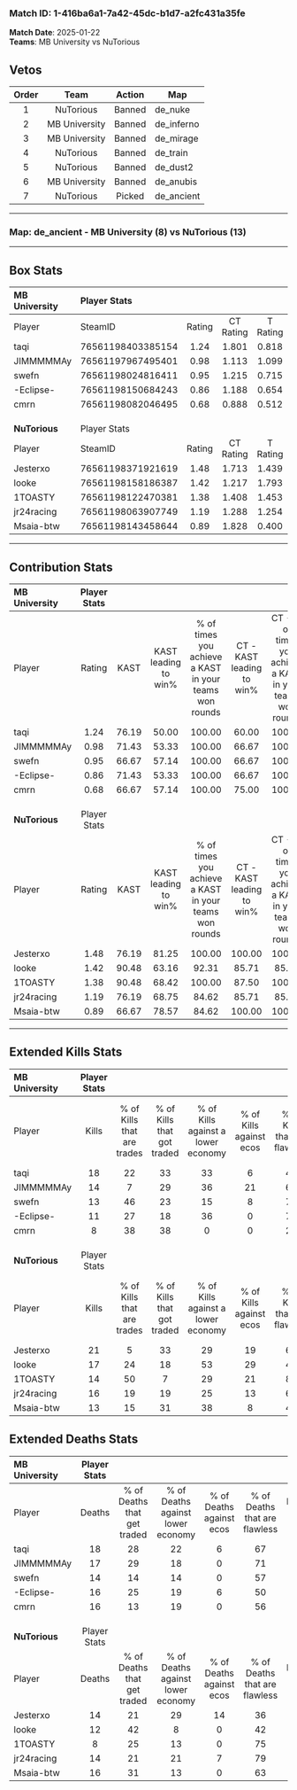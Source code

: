 ### Match ID: 1-416ba6a1-7a42-45dc-b1d7-a2fc431a35fe  
**Match Date**: 2025-01-22  
**Teams**: MB University vs NuTorious  

## Vetos  

| Order | Team | Action | Map |
| :---: | :--: | :----: | --- |
| 1 | NuTorious | Banned | de_nuke |
| 2 | MB University | Banned | de_inferno |
| 3 | MB University | Banned | de_mirage |
| 4 | NuTorious | Banned | de_train |
| 5 | NuTorious | Banned | de_dust2 |
| 6 | MB University | Banned | de_anubis |
| 7 | NuTorious | Picked | de_ancient |

---  

### **Map**: de_ancient - MB University (8) vs NuTorious (13)  
---  

## Box Stats  

| **MB University** | Player Stats      |        |           |          |       |       |       |         |        |      |     |
| :- | :- | :-: | :-: | :-: | :-: | :-: | :-: | :-: | :-: | :-: | :-: |
| Player            | SteamID           | Rating | CT Rating | T Rating | KAST  |  ADR  | Kills | Assists | Deaths | K/D  | HS% |
| taqi              | 76561198403385154 |  1.24  |   1.801   |  0.818   | 76.19 | 99.1  |  18   |    5    |   18   | 1.00 | 61  |
| JIMMMMMAy         | 76561197967495401 |  0.98  |   1.113   |  1.099   | 71.43 | 67.1  |  14   |    8    |   17   | 0.82 | 42  |
| swefn             | 76561198024816411 |  0.95  |   1.215   |  0.715   | 66.67 | 62.0  |  13   |    4    |   14   | 0.93 | 69  |
| -Eclipse-         | 76561198150684243 |  0.86  |   1.188   |  0.654   | 71.43 | 61.9  |  11   |    6    |   16   | 0.69 | 63  |
| cmrn              | 76561198082046495 |  0.68  |   0.888   |  0.512   | 66.67 | 56.6  |   8   |    5    |   16   | 0.50 | 87  |
|                   |                   |        |           |          |       |       |       |         |        |      |     |
|                   |                   |        |           |          |       |       |       |         |        |      |     |
|                   |                   |        |           |          |       |       |       |         |        |      |     |
| **NuTorious**     | Player Stats      |        |           |          |       |       |       |         |        |      |     |
| Player            | SteamID           | Rating | CT Rating | T Rating | KAST  |  ADR  | Kills | Assists | Deaths | K/D  | HS% |
| Jesterxo          | 76561198371921619 |  1.48  |   1.713   |  1.439   | 76.19 | 102.2 |  21   |    5    |   14   | 1.50 | 71  |
| looke             | 76561198158186387 |  1.42  |   1.217   |  1.793   | 90.48 | 84.1  |  17   |    7    |   12   | 1.42 | 47  |
| 1TOASTY           | 76561198122470381 |  1.38  |   1.408   |  1.453   | 90.48 | 77.7  |  14   |    8    |   8    | 1.75 | 35  |
| jr24racing        | 76561198063907749 |  1.19  |   1.288   |  1.254   | 76.19 | 77.5  |  16   |    5    |   14   | 1.14 | 62  |
| Msaia-btw         | 76561198143458644 |  0.89  |   1.828   |  0.400   | 66.67 | 62.0  |  13   |    2    |   16   | 0.81 | 69  |
---  

## Contribution Stats  

| **MB University** | Player Stats |       |                      |                                                        |                           |                                                             |                          |                                                            |
| :- | :-: | :-: | :-: | :-: | :-: | :-: | :-: | :-: |
| Player            |    Rating    | KAST  | KAST leading to win% | % of times you achieve a KAST in your teams won rounds | CT - KAST leading to win% | CT - % of times you achieve a KAST in your teams won rounds | T - KAST leading to win% | T - % of times you achieve a KAST in your teams won rounds |
| taqi              |     1.24     | 76.19 |        50.00         |                         100.00                         |           60.00           |                           100.00                            |          33.33           |                           100.00                           |
| JIMMMMMAy         |     0.98     | 71.43 |        53.33         |                         100.00                         |           66.67           |                           100.00                            |          33.33           |                           100.00                           |
| swefn             |     0.95     | 66.67 |        57.14         |                         100.00                         |           66.67           |                           100.00                            |          40.00           |                           100.00                           |
| -Eclipse-         |     0.86     | 71.43 |        53.33         |                         100.00                         |           66.67           |                           100.00                            |          33.33           |                           100.00                           |
| cmrn              |     0.68     | 66.67 |        57.14         |                         100.00                         |           75.00           |                           100.00                            |          33.33           |                           100.00                           |
|                   |              |       |                      |                                                        |                           |                                                             |                          |                                                            |
|                   |              |       |                      |                                                        |                           |                                                             |                          |                                                            |
|                   |              |       |                      |                                                        |                           |                                                             |                          |                                                            |
| **NuTorious**     | Player Stats |       |                      |                                                        |                           |                                                             |                          |                                                            |
| Player            |    Rating    | KAST  | KAST leading to win% | % of times you achieve a KAST in your teams won rounds | CT - KAST leading to win% | CT - % of times you achieve a KAST in your teams won rounds | T - KAST leading to win% | T - % of times you achieve a KAST in your teams won rounds |
| Jesterxo          |     1.48     | 76.19 |        81.25         |                         100.00                         |          100.00           |                           100.00                            |          66.67           |                           100.00                           |
| looke             |     1.42     | 90.48 |        63.16         |                         92.31                          |           85.71           |                            85.71                            |          50.00           |                           100.00                           |
| 1TOASTY           |     1.38     | 90.48 |        68.42         |                         100.00                         |           87.50           |                           100.00                            |          54.55           |                           100.00                           |
| jr24racing        |     1.19     | 76.19 |        68.75         |                         84.62                          |           85.71           |                            85.71                            |          55.56           |                           83.33                            |
| Msaia-btw         |     0.89     | 66.67 |        78.57         |                         84.62                          |          100.00           |                           100.00                            |          57.14           |                           66.67                            |
---  

## Extended Kills Stats  

| **MB University** | Player Stats |                            |                            |                                    |                         |                              |                                 |                                       |                    |           |
| :- | :-: | :-: | :-: | :-: | :-: | :-: | :-: | :-: | :-: | :-: |
| Player            |    Kills     | % of Kills that are trades | % of Kills that got traded | % of Kills against a lower economy | % of Kills against ecos | % of Kills that are flawless | % of Kills that are close duels | % of Kills that are assisted by flash | Pistol Round Kills | AWP Kills |
| taqi              |      18      |             22             |             33             |                 33                 |            6            |              44              |                0                |                   6                   |         0          |     1     |
| JIMMMMMAy         |      14      |             7              |             29             |                 36                 |           21            |              64              |                7                |                   0                   |         6          |     2     |
| swefn             |      13      |             46             |             23             |                 15                 |            8            |              77              |                0                |                   8                   |         0          |     1     |
| -Eclipse-         |      11      |             27             |             18             |                 36                 |            0            |              73              |                9                |                  18                   |         0          |     3     |
| cmrn              |      8       |             38             |             38             |                 0                  |            0            |              25              |                0                |                  13                   |         0          |     0     |
|                   |              |                            |                            |                                    |                         |                              |                                 |                                       |                    |           |
|                   |              |                            |                            |                                    |                         |                              |                                 |                                       |                    |           |
|                   |              |                            |                            |                                    |                         |                              |                                 |                                       |                    |           |
| **NuTorious**     | Player Stats |                            |                            |                                    |                         |                              |                                 |                                       |                    |           |
| Player            |    Kills     | % of Kills that are trades | % of Kills that got traded | % of Kills against a lower economy | % of Kills against ecos | % of Kills that are flawless | % of Kills that are close duels | % of Kills that are assisted by flash | Pistol Round Kills | AWP Kills |
| Jesterxo          |      21      |             5              |             33             |                 29                 |           19            |              62              |                5                |                   0                   |         0          |     2     |
| looke             |      17      |             24             |             18             |                 53                 |           29            |              47              |                6                |                   0                   |         0          |     1     |
| 1TOASTY           |      14      |             50             |             7              |                 29                 |           21            |              86              |                0                |                   7                   |         5          |     1     |
| jr24racing        |      16      |             19             |             19             |                 25                 |           13            |              63              |                0                |                   0                   |         0          |     1     |
| Msaia-btw         |      13      |             15             |             31             |                 38                 |            8            |              46              |                0                |                   0                   |         0          |     0     |
## Extended Deaths Stats  

| **MB University** | Player Stats |                             |                                   |                          |                               |                            |                           |               |
| :- | :-: | :-: | :-: | :-: | :-: | :-: | :-: | :-: |
| Player            |    Deaths    | % of Deaths that get traded | % of Deaths against lower economy | % of Deaths against ecos | % of Deaths that are flawless | % of Deaths that are close | % of Deaths while blinded | Deaths to AWP |
| taqi              |      18      |             28              |                22                 |            6             |              67               |             0              |             6             |       1       |
| JIMMMMMAy         |      17      |             29              |                18                 |            0             |              71               |             6              |             0             |       2       |
| swefn             |      14      |             14              |                14                 |            0             |              57               |             0              |             0             |       1       |
| -Eclipse-         |      16      |             25              |                19                 |            6             |              50               |             0              |             0             |       1       |
| cmrn              |      16      |             13              |                19                 |            0             |              56               |             6              |             0             |       0       |
|                   |              |                             |                                   |                          |                               |                            |                           |               |
|                   |              |                             |                                   |                          |                               |                            |                           |               |
|                   |              |                             |                                   |                          |                               |                            |                           |               |
| **NuTorious**     | Player Stats |                             |                                   |                          |                               |                            |                           |               |
| Player            |    Deaths    | % of Deaths that get traded | % of Deaths against lower economy | % of Deaths against ecos | % of Deaths that are flawless | % of Deaths that are close | % of Deaths while blinded | Deaths to AWP |
| Jesterxo          |      14      |             21              |                29                 |            14            |              36               |             7              |             7             |       1       |
| looke             |      12      |             42              |                 8                 |            0             |              42               |             8              |             8             |       0       |
| 1TOASTY           |      8       |             25              |                13                 |            0             |              75               |             0              |             0             |       1       |
| jr24racing        |      14      |             21              |                21                 |            7             |              79               |             0              |             7             |       2       |
| Msaia-btw         |      16      |             31              |                13                 |            0             |              63               |             0              |            13             |       2       |

